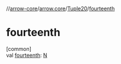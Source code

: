 //[arrow-core](../../../index.md)/[arrow.core](../index.md)/[Tuple20](index.md)/[fourteenth](fourteenth.md)

# fourteenth

[common]\
val [fourteenth](fourteenth.md): [N](index.md)
